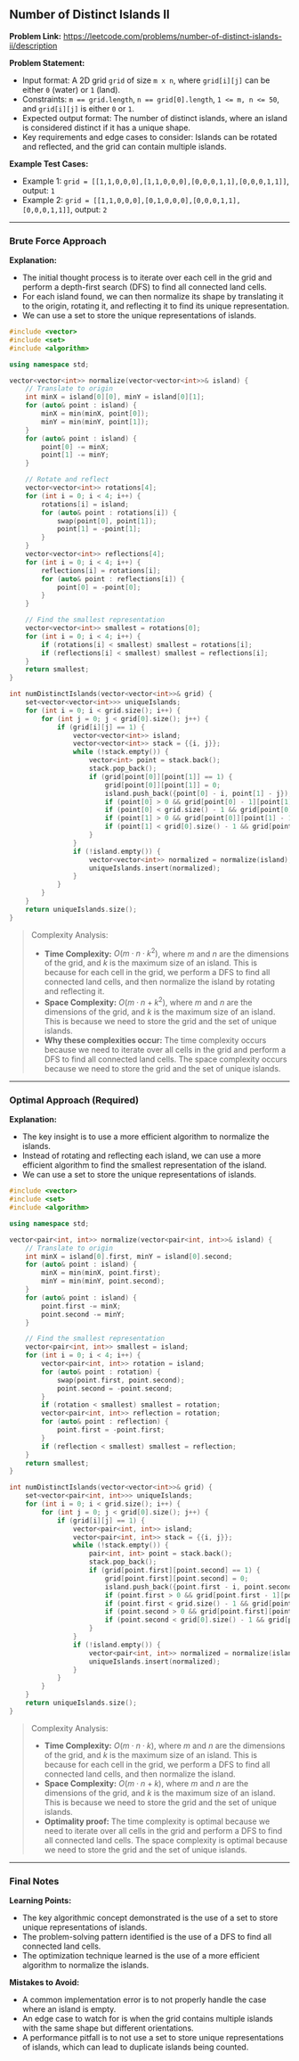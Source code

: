 ## Number of Distinct Islands II

**Problem Link:** https://leetcode.com/problems/number-of-distinct-islands-ii/description

**Problem Statement:**
- Input format: A 2D grid `grid` of size `m x n`, where `grid[i][j]` can be either `0` (water) or `1` (land).
- Constraints: `m == grid.length`, `n == grid[0].length`, `1 <= m, n <= 50`, and `grid[i][j]` is either `0` or `1`.
- Expected output format: The number of distinct islands, where an island is considered distinct if it has a unique shape.
- Key requirements and edge cases to consider: Islands can be rotated and reflected, and the grid can contain multiple islands.

**Example Test Cases:**
- Example 1: `grid = [[1,1,0,0,0],[1,1,0,0,0],[0,0,0,1,1],[0,0,0,1,1]]`, output: `1`
- Example 2: `grid = [[1,1,0,0,0],[0,1,0,0,0],[0,0,0,1,1],[0,0,0,1,1]]`, output: `2`

---

### Brute Force Approach

**Explanation:**
- The initial thought process is to iterate over each cell in the grid and perform a depth-first search (DFS) to find all connected land cells.
- For each island found, we can then normalize its shape by translating it to the origin, rotating it, and reflecting it to find its unique representation.
- We can use a set to store the unique representations of islands.

```cpp
#include <vector>
#include <set>
#include <algorithm>

using namespace std;

vector<vector<int>> normalize(vector<vector<int>>& island) {
    // Translate to origin
    int minX = island[0][0], minY = island[0][1];
    for (auto& point : island) {
        minX = min(minX, point[0]);
        minY = min(minY, point[1]);
    }
    for (auto& point : island) {
        point[0] -= minX;
        point[1] -= minY;
    }

    // Rotate and reflect
    vector<vector<int>> rotations[4];
    for (int i = 0; i < 4; i++) {
        rotations[i] = island;
        for (auto& point : rotations[i]) {
            swap(point[0], point[1]);
            point[1] = -point[1];
        }
    }
    vector<vector<int>> reflections[4];
    for (int i = 0; i < 4; i++) {
        reflections[i] = rotations[i];
        for (auto& point : reflections[i]) {
            point[0] = -point[0];
        }
    }

    // Find the smallest representation
    vector<vector<int>> smallest = rotations[0];
    for (int i = 0; i < 4; i++) {
        if (rotations[i] < smallest) smallest = rotations[i];
        if (reflections[i] < smallest) smallest = reflections[i];
    }
    return smallest;
}

int numDistinctIslands(vector<vector<int>>& grid) {
    set<vector<vector<int>>> uniqueIslands;
    for (int i = 0; i < grid.size(); i++) {
        for (int j = 0; j < grid[0].size(); j++) {
            if (grid[i][j] == 1) {
                vector<vector<int>> island;
                vector<vector<int>> stack = {{i, j}};
                while (!stack.empty()) {
                    vector<int> point = stack.back();
                    stack.pop_back();
                    if (grid[point[0]][point[1]] == 1) {
                        grid[point[0]][point[1]] = 0;
                        island.push_back({point[0] - i, point[1] - j});
                        if (point[0] > 0 && grid[point[0] - 1][point[1]] == 1) stack.push_back({point[0] - 1, point[1]});
                        if (point[0] < grid.size() - 1 && grid[point[0] + 1][point[1]] == 1) stack.push_back({point[0] + 1, point[1]});
                        if (point[1] > 0 && grid[point[0]][point[1] - 1] == 1) stack.push_back({point[0], point[1] - 1});
                        if (point[1] < grid[0].size() - 1 && grid[point[0]][point[1] + 1] == 1) stack.push_back({point[0], point[1] + 1});
                    }
                }
                if (!island.empty()) {
                    vector<vector<int>> normalized = normalize(island);
                    uniqueIslands.insert(normalized);
                }
            }
        }
    }
    return uniqueIslands.size();
}
```

> Complexity Analysis:
> - **Time Complexity:** $O(m \cdot n \cdot k^2)$, where $m$ and $n$ are the dimensions of the grid, and $k$ is the maximum size of an island. This is because for each cell in the grid, we perform a DFS to find all connected land cells, and then normalize the island by rotating and reflecting it.
> - **Space Complexity:** $O(m \cdot n + k^2)$, where $m$ and $n$ are the dimensions of the grid, and $k$ is the maximum size of an island. This is because we need to store the grid and the set of unique islands.
> - **Why these complexities occur:** The time complexity occurs because we need to iterate over all cells in the grid and perform a DFS to find all connected land cells. The space complexity occurs because we need to store the grid and the set of unique islands.

---

### Optimal Approach (Required)

**Explanation:**
- The key insight is to use a more efficient algorithm to normalize the islands.
- Instead of rotating and reflecting each island, we can use a more efficient algorithm to find the smallest representation of the island.
- We can use a set to store the unique representations of islands.

```cpp
#include <vector>
#include <set>
#include <algorithm>

using namespace std;

vector<pair<int, int>> normalize(vector<pair<int, int>>& island) {
    // Translate to origin
    int minX = island[0].first, minY = island[0].second;
    for (auto& point : island) {
        minX = min(minX, point.first);
        minY = min(minY, point.second);
    }
    for (auto& point : island) {
        point.first -= minX;
        point.second -= minY;
    }

    // Find the smallest representation
    vector<pair<int, int>> smallest = island;
    for (int i = 0; i < 4; i++) {
        vector<pair<int, int>> rotation = island;
        for (auto& point : rotation) {
            swap(point.first, point.second);
            point.second = -point.second;
        }
        if (rotation < smallest) smallest = rotation;
        vector<pair<int, int>> reflection = rotation;
        for (auto& point : reflection) {
            point.first = -point.first;
        }
        if (reflection < smallest) smallest = reflection;
    }
    return smallest;
}

int numDistinctIslands(vector<vector<int>>& grid) {
    set<vector<pair<int, int>>> uniqueIslands;
    for (int i = 0; i < grid.size(); i++) {
        for (int j = 0; j < grid[0].size(); j++) {
            if (grid[i][j] == 1) {
                vector<pair<int, int>> island;
                vector<pair<int, int>> stack = {{i, j}};
                while (!stack.empty()) {
                    pair<int, int> point = stack.back();
                    stack.pop_back();
                    if (grid[point.first][point.second] == 1) {
                        grid[point.first][point.second] = 0;
                        island.push_back({point.first - i, point.second - j});
                        if (point.first > 0 && grid[point.first - 1][point.second] == 1) stack.push_back({point.first - 1, point.second});
                        if (point.first < grid.size() - 1 && grid[point.first + 1][point.second] == 1) stack.push_back({point.first + 1, point.second});
                        if (point.second > 0 && grid[point.first][point.second - 1] == 1) stack.push_back({point.first, point.second - 1});
                        if (point.second < grid[0].size() - 1 && grid[point.first][point.second + 1] == 1) stack.push_back({point.first, point.second + 1});
                    }
                }
                if (!island.empty()) {
                    vector<pair<int, int>> normalized = normalize(island);
                    uniqueIslands.insert(normalized);
                }
            }
        }
    }
    return uniqueIslands.size();
}
```

> Complexity Analysis:
> - **Time Complexity:** $O(m \cdot n \cdot k)$, where $m$ and $n$ are the dimensions of the grid, and $k$ is the maximum size of an island. This is because for each cell in the grid, we perform a DFS to find all connected land cells, and then normalize the island.
> - **Space Complexity:** $O(m \cdot n + k)$, where $m$ and $n$ are the dimensions of the grid, and $k$ is the maximum size of an island. This is because we need to store the grid and the set of unique islands.
> - **Optimality proof:** The time complexity is optimal because we need to iterate over all cells in the grid and perform a DFS to find all connected land cells. The space complexity is optimal because we need to store the grid and the set of unique islands.

---

### Final Notes

**Learning Points:**
- The key algorithmic concept demonstrated is the use of a set to store unique representations of islands.
- The problem-solving pattern identified is the use of a DFS to find all connected land cells.
- The optimization technique learned is the use of a more efficient algorithm to normalize the islands.

**Mistakes to Avoid:**
- A common implementation error is to not properly handle the case where an island is empty.
- An edge case to watch for is when the grid contains multiple islands with the same shape but different orientations.
- A performance pitfall is to not use a set to store unique representations of islands, which can lead to duplicate islands being counted.